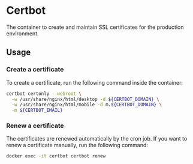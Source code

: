 # Certbot

The container to create and maintain SSL certificates for the production environment.

## Usage

### Create a certificate

To create a certificate, run the following command inside the container:

```bash
certbot certonly --webroot \
  -w /usr/share/nginx/html/desktop -d ${CERTBOT_DOMAIN} \
  -w /usr/share/nginx/html/mobile -d m.${CERTBOT_DOMAIN} \
  -m ${CERTBOT_EMAIL}
```

### Renew a certificate

The certificates are renewed automatically by the cron job. If you want to renew a certificate manually, run the following command:

```bash
docker exec -it certbot certbot renew
```
